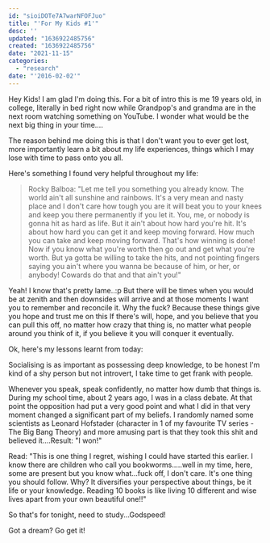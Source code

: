 ```yaml
---
id: "sioiDOTe7A7warNFOFJuo"
title: "'For My Kids #1'"
desc: ''
updated: "1636922485756"
created: "1636922485756"
date: "2021-11-15"
categories: 
  - "research"
date: "'2016-02-02'"
---
```


Hey Kids! I am glad I'm doing this. For a bit of intro this is me 19 years old, in college, literally in bed right now while Grandpop's and grandma are in the next room watching something on YouTube. I wonder what would be the next big thing in your time....

The reason behind me doing this is that I don't want you to ever get lost, more importantly learn a bit about my life experiences, things which I may lose with time to pass onto you all.

Here's something I found very helpful throughout my life:

> Rocky Balboa: "Let me tell you something you already know. The world ain't all sunshine and rainbows. It's a very mean and nasty place and I don't care how tough you are it will beat you to your knees and keep you there permanently if you let it. You, me, or nobody is gonna hit as hard as life. But it ain't about how hard you're hit. It's about how hard you can get it and keep moving forward. How much you can take and keep moving forward. That's how winning is done! Now if you know what you're worth then go out and get what you're worth. But ya gotta be willing to take the hits, and not pointing fingers saying you ain't where you wanna be because of him, or her, or anybody! Cowards do that and that ain't you!"

Yeah! I know that's pretty lame..:p But there will be times when you would be at zenith and then downsides will arrive and at those moments I want you to remember and reconcile it. Why the fuck? Because these things give you hope and trust me on this If there's will, hope, and you believe that you can pull this off, no matter how crazy that thing is, no matter what people around you think of it, if you believe it you will conquer it eventually.

Ok, here's my lessons learnt from today:

Socialising is as important as possessing deep knowledge, to be honest I'm kind of a shy person but not introvert, I take time to get frank with people.

Whenever you speak, speak confidently, no matter how dumb that things is. During my school time, about 2 years ago, I was in a class debate. At that point the opposition had put a very good point and what I did in that very moment changed a significant part of my beliefs. I randomly named some scientists as Leonard Hofstader (character in 1 of my favourite TV series - The Big Bang Theory) and more amusing part is that they took this shit and believed it....Result: "I won!"

Read: "This is one thing I regret, wishing I could have started this earlier. I know there are children who call you bookworms.....well in my time, here, some are present but you know what...fuck off, I don't care. It's one thing you should follow. Why? It diversifies your perspective about things, be it life or your knowledge. Reading 10 books is like living 10 different and wise lives apart from your own beautiful one!!"

So that's for tonight, need to study...Godspeed!

Got a dream? Go get it!
